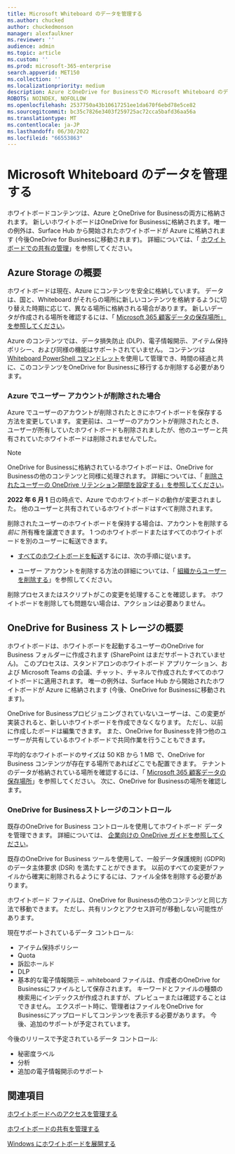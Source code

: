 ```yaml
---
title: Microsoft Whiteboard のデータを管理する
ms.author: chucked
author: chuckedmonson
manager: alexfaulkner
ms.reviewer: ''
audience: admin
ms.topic: article
ms.custom: ''
ms.prod: microsoft-365-enterprise
search.appverid: MET150
ms.collection: ''
ms.localizationpriority: medium
description: Azure とOneDrive for Businessでの Microsoft Whiteboard のデータリテンション期間について説明します。
ROBOTS: NOINDEX, NOFOLLOW
ms.openlocfilehash: 2537750a43b10617251ee1da670f6ebd78e5ce82
ms.sourcegitcommit: bc35c7826e3403f259725ac72cca5bafd36aa56a
ms.translationtype: MT
ms.contentlocale: ja-JP
ms.lasthandoff: 06/30/2022
ms.locfileid: "66553863"
---
```

# <a name="manage-data-for-microsoft-whiteboard"></a>Microsoft Whiteboard のデータを管理する

ホワイトボードコンテンツは、Azure とOneDrive for Businessの両方に格納されます。 新しいホワイトボードはOneDrive for Businessに格納されます。唯一の例外は、Surface Hub から開始されたホワイトボードが Azure に格納されます (今後OneDrive for Businessに移動されます)。 詳細については、「 [ホワイトボードでの共有の管理](manage-sharing-organizations.md)」を参照してください。

## <a name="azure-storage-overview"></a>Azure Storage の概要

ホワイトボードは現在、Azure にコンテンツを安全に格納しています。 データは、国と、Whiteboard がそれらの場所に新しいコンテンツを格納するように切り替えた時期に応じて、異なる場所に格納される場合があります。 新しいデータが作成される場所を確認するには、「 [Microsoft 365 顧客データの保存場所」を参照してください](/microsoft-365/enterprise/o365-data-locations)。 

Azure のコンテンツでは、データ損失防止 (DLP)、電子情報開示、アイテム保持ポリシー、および同様の機能はサポートされていません。 コンテンツは [Whiteboard PowerShell コマンドレット](/powershell/module/whiteboard/)を使用して管理でき、時間の経過と共に、このコンテンツをOneDrive for Businessに移行するか削除する必要があります。

### <a name="if-a-user-account-is-deleted-in-azure"></a>Azure でユーザー アカウントが削除された場合

Azure でユーザーのアカウントが削除されたときにホワイトボードを保存する方法を変更しています。 変更前は、ユーザーのアカウントが削除されたとき、ユーザーが所有していたホワイトボードも削除されましたが、他のユーザーと共有されていたホワイトボードは削除されませんでした。

>[!NOTE]
> OneDrive for Businessに格納されているホワイトボードは、OneDrive for Businessの他のコンテンツと同様に処理されます。 詳細については、「 [削除されたユーザーの OneDrive リテンション期間を設定する」を参照してください](/onedrive/set-retention)。

**2022 年 6 月 1** 日の時点で、Azure でのホワイトボードの動作が変更されました。 他のユーザーと共有されているホワイトボードはすべて削除されます。

削除されたユーザーのホワイトボードを保持する場合は、アカウントを削除する *前に* 所有権を譲渡できます。 1 つのホワイトボードまたはすべてのホワイトボードを別のユーザーに転送できます。 

- [すべてのホワイトボードを転送](/powershell/module/whiteboard/invoke-transferallwhiteboards)するには、次の手順に従います。

- ユーザー アカウントを削除する方法の詳細については、「 [組織からユーザーを削除する](/microsoft-365/admin/add-users/delete-a-user)」を参照してください。

削除プロセスまたはスクリプトがこの変更を処理することを確認します。 ホワイトボードを削除しても問題ない場合は、アクションは必要ありません。 

## <a name="onedrive-for-business-storage-overview"></a>OneDrive for Business ストレージの概要

ホワイトボードは、ホワイトボードを起動するユーザーのOneDrive for Business フォルダーに作成されます (SharePoint はまだサポートされていません)。 このプロセスは、スタンドアロンのホワイトボード アプリケーション、および Microsoft Teams の会議、チャット、チャネルで作成されたすべてのホワイトボードに適用されます。 唯一の例外は、Surface Hub から開始されたホワイトボードが Azure に格納されます (今後、OneDrive for Businessに移動されます)。

OneDrive for Businessプロビジョニングされていないユーザーは、この変更が実装されると、新しいホワイトボードを作成できなくなります。 ただし、以前に作成したボードは編集できます。 また、OneDrive for Businessを持つ他のユーザーが共有しているホワイトボードで共同作業を行うこともできます。

平均的なホワイトボードのサイズは 50 KB から 1 MB で、OneDrive for Business コンテンツが存在する場所であればどこでも配置できます。 テナントのデータが格納されている場所を確認するには、「 [Microsoft 365 顧客データの保存場所](/microsoft-365/enterprise/o365-data-locations)」を参照してください。 次に、OneDrive for Businessの場所を確認します。

### <a name="controls-for-onedrive-for-business-storage"></a>OneDrive for Businessストレージのコントロール 

既存のOneDrive for Business コントロールを使用してホワイトボード データを管理できます。 詳細については、 [企業向けの OneDrive ガイドを参照してください](/onedrive/plan-onedrive-enterprise)。

既存のOneDrive for Business ツールを使用して、一般データ保護規則 (GDPR) のデータ主体要求 (DSR) を満たすことができます。 以前のすべての変更がファイルから確実に削除されるようにするには、ファイル全体を削除する必要があります。

ホワイトボード ファイルは、OneDrive for Businessの他のコンテンツと同じ方法で移動できます。 ただし、共有リンクとアクセス許可が移動しない可能性があります。

現在サポートされているデータ コントロール:

- アイテム保持ポリシー
- Quota
- 訴訟ホールド
- DLP
- 基本的な電子情報開示 – .whiteboard ファイルは、作成者のOneDrive for Businessにファイルとして保存されます。 キーワードとファイルの種類の検索用にインデックスが作成されますが、プレビューまたは確認することはできません。 エクスポート時に、管理者はファイルをOneDrive for Businessにアップロードしてコンテンツを表示する必要があります。 今後、追加のサポートが予定されています。

今後のリリースで予定されているデータ コントロール:

- 秘密度ラベル
- 分析
- 追加の電子情報開示のサポート

## <a name="see-also"></a>関連項目

[ホワイトボードへのアクセスを管理する](manage-whiteboard-access-organizations.md)

[ホワイトボードの共有を管理する](manage-sharing-organizations.md)

[Windows にホワイトボードを展開する](deploy-on-windows-organizations.md)


